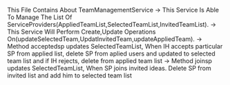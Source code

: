 This File Contains About TeamManagementService 
-> This Service Is Able To Manage The List Of ServiceProviders(AppliedTeamList,SelectedTeamList,InvitedTeamList).
-> This Service Will Perform Create,Update  Operations On(updateSelectedTeam,UpdatInvitedTeam,updateAppliedTeam).
-> Method acceptedsp  updates SelectedTeamList, When IH accepts particular SP from applied list, delete SP from aplied users and updated to selected team list and if IH rejects, delete from applied team list
-> Method joinsp updates SelectedTeamList, When SP joins invited ideas. Delete SP from invited list and add him to selected team list
